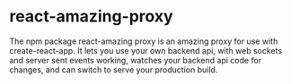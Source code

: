 # react-amazing-proxy
The npm package react-amazing proxy is an amazing proxy for use with create-react-app. It lets you use your own backend api, with web sockets and server sent events working, watches your backend api code for changes, and can switch to serve your production build.
